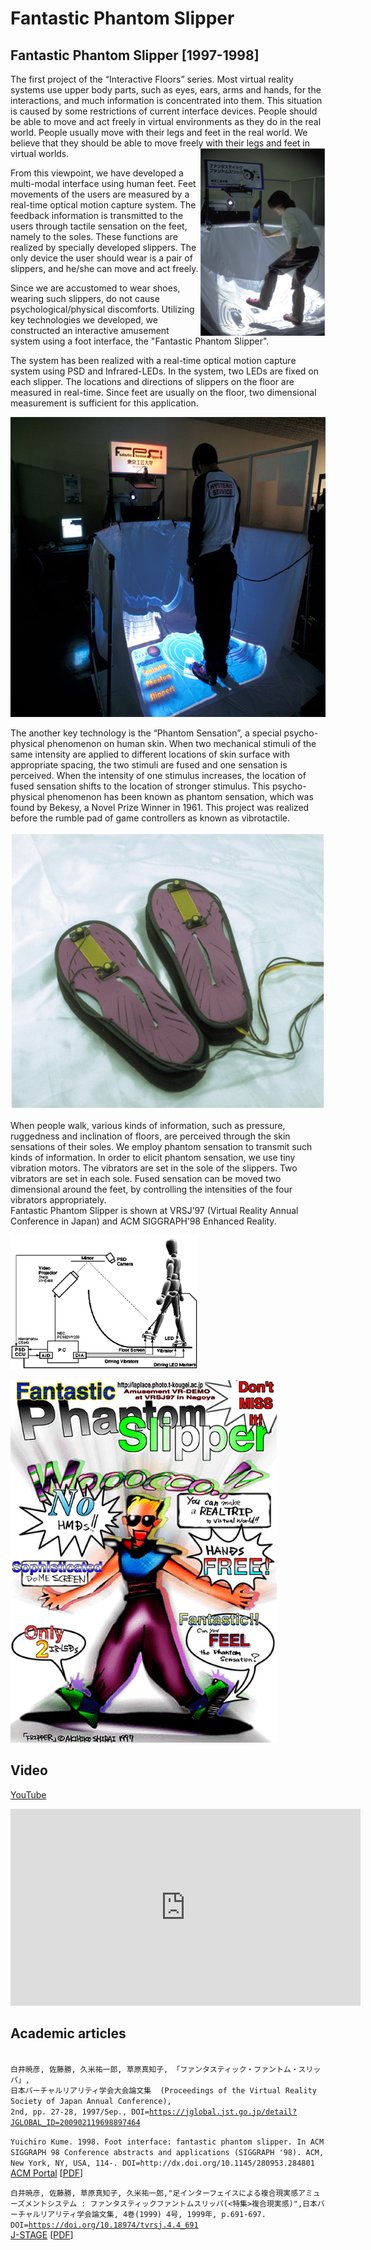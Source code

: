 # Fantastic Phantom Slipper

## Fantastic Phantom Slipper [1997-1998]

<p>The first project of the “Interactive Floors” series. Most virtual reality systems use upper body parts, such as eyes, ears, arms and hands, for the interactions, and much information is concentrated into them. This situation is caused by some restrictions of current interface devices. People should be able to move and act freely in virtual environments as they do in the real world. People usually move with their legs and feet in the real world. We believe that they should be able to move freely with their legs and feet in virtual worlds.
<a href="./img/FPS1.png"><img align="right" src="./img/FPS1-200x300.png"/></a></p>
<p>From this viewpoint, we have developed a multi-modal interface using human feet. Feet movements of the users are measured by a real-time optical motion capture system. The feedback information is transmitted to the users through tactile sensation on the feet, namely to the soles. These functions are realized by specially developed slippers. The only device the user should wear is a pair of slippers, and he/she can move and act freely.</p>
<p>Since we are accustomed to wear shoes, wearing such slippers, do not cause psychological/physical discomforts. Utilizing key technologies we developed, we constructed an interactive amusement system using a foot interface, the "Fantastic Phantom Slipper".</p>
<p>The system has been realized with a real-time optical motion capture system using PSD and Infrared-LEDs. In the system, two LEDs are fixed on each slipper. The locations and directions of slippers on the floor are measured in real-time. Since feet are usually on the floor, two dimensional measurement is sufficient for this application.</p>
<p><a href="./img/system2.jpg"><img src="./img/system2.jpg" alt="" width="640" height="480" /></a></p>
<p>The another key technology is the “Phantom Sensation”, a special psycho-physical phenomenon on human skin. When two mechanical stimuli of the same intensity are applied to different locations of skin surface with appropriate spacing, the two stimuli are fused and one sensation is perceived. When the intensity of one stimulus increases, the location of fused sensation shifts to the location of stronger stimulus. This psycho-physical phenomenon has been known as phantom sensation, which was found by Bekesy, a Novel Prize Winner in 1961. This project was realized before the rumble pad of game controllers as known as vibrotactile.</p>
<p><a href="./img/FPS2.png"><img src="./img/FPS2.png" alt="" width="643" height="444" /></a></p>
<p>When people walk, various kinds of information, such as pressure, ruggedness and inclination of floors, are perceived through the skin sensations of their soles. We employ phantom sensation to transmit such kinds of information. In order to elicit phantom sensation, we use tiny vibration motors. The vibrators are set in the sole of the slippers. Two vibrators are set in each sole. Fused sensation can be moved two dimensional around the feet, by controlling the intensities of the four vibrators appropriately.<br />Fantastic Phantom Slipper is shown at VRSJ’97 (Virtual Reality Annual Conference in Japan) and ACM SIGGRAPH’98 Enhanced Reality.</p>
<p><a href="./img/fig.gif"><img src="./img/fig.gif" alt="" width="300" height="215" /></a></p>
<p><a href="./img/Filpper.gif"><img src="./img/Filpper.gif" alt="" width="426" height="580" /><br /></a></p>

<h2>Video</h2>

[YouTube](https://www.youtube.com/watch?v=vU_SBt7GJ6A)

<iframe width="560" height="315" src="https://www.youtube.com/embed/vU_SBt7GJ6A" frameborder="0" allow="accelerometer; autoplay; encrypted-media; gyroscope; picture-in-picture" allowfullscreen></iframe>

<h2>Academic articles</h2>

<p><code>
白井暁彦, 佐藤勝, 久米祐一郎, 草原真知子, 「ファンタスティック・ファントム・スリッパ」,
日本バーチャルリアリティ学会大会論文集  (Proceedings of the Virtual Reality Society of Japan Annual Conference),
2nd, pp. 27-28, 1997/Sep., DOI=<a href="https://jglobal.jst.go.jp/detail?JGLOBAL_ID=200902119698897464">https://jglobal.jst.go.jp/detail?JGLOBAL_ID=200902119698897464</a></p></code>

<p><code>Yuichiro Kume. 1998. Foot interface: fantastic phantom slipper. In ACM SIGGRAPH 98 Conference abstracts and applications (SIGGRAPH '98). ACM, New York, NY, USA, 114-. DOI=http://dx.doi.org/10.1145/280953.284801</code><br /><a href="https://dl.acm.org/citation.cfm?id=284801">ACM Portal</a> [<a href="http://delivery.acm.org/10.1145/290000/284801/p114-kume.pdf">PDF</a>]</p>

<p><code>白井暁彦, 佐藤勝, 草原真知子, 久米祐一郎,"足インターフェイスによる複合現実感アミューズメントシステム : ファンタスティックファントムスリッパ(<特集>複合現実感)",日本バーチャルリアリティ学会論文集, 4巻(1999) 4号, 1999年, p.691-697. DOI=<a href="https://doi.org/10.18974/tvrsj.4.4_691">https://doi.org/10.18974/tvrsj.4.4_691</a>
</code>
<a href="https://www.jstage.jst.go.jp/article/tvrsj/4/4/4_KJ00007553594/_article/-char/ja/">J-STAGE</a> [<a href="https://www.jstage.jst.go.jp/article/tvrsj/4/4/4_KJ00007553594/_pdf/-char/ja">PDF</a>]
</p>

